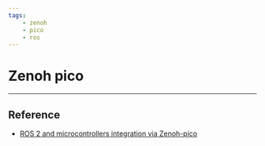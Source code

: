 ```yaml
---
tags:
    - zenoh
    - pico
    - ros
---
```


# Zenoh pico


---

## Reference
- [ROS 2 and microcontrollers integration via Zenoh-pico](https://zenoh.io/blog/2021-11-09-ros2-zenoh-pico/)